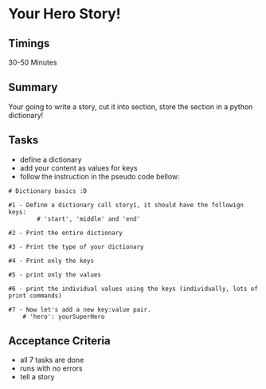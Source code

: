 # Your Hero Story!

## Timings

30-50 Minutes

## Summary

Your going to write a story, cut it into section, store the section in a python dictionary!

## Tasks

* define a dictionary
* add your content as values for keys
* follow the instruction in the pseudo code bellow:

```
# Dictionary basics :D

#1 - Define a dictionary call story1, it should have the followign keys:
        # 'start', 'middle' and 'end'

#2 - Print the entire dictionary

#3 - Print the type of your dictionary

#4 - Print only the keys

#5 - print only the values

#6 - print the individual values using the keys (individually, lots of print commands)

#7 - Now let's add a new key:value pair.
    # 'hero': yourSuperHero
```

## Acceptance Criteria

* all 7 tasks are done
* runs with no errors
* tell a story
